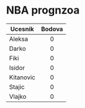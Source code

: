 # NBA prognzoa

| Ucesnik        | Bodova
| ------------- |:-------------:|
| Aleksa      | 0 |
| Darko     | 0 |
| Fiki | 0 |
| Isidor      | 0 |
| Kitanovic     | 0 |
| Stajic| 0 |
| Vlajko | 0 |